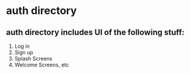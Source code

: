 # auth directory

## auth directory includes UI of the following stuff:

1. Log in
2. Sign up
3. Splash Screens
4. Welcome Screens, etc